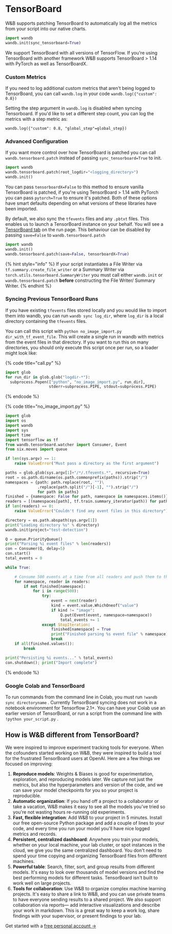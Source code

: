 # TensorBoard

W&B supports patching TensorBoard to automatically log all the metrics from your script into our native charts.

```python
import wandb
wandb.init(sync_tensorboard=True)
```

We support TensorBoard with all versions of TensorFlow. If you're using TensorBoard with another framework W&B supports TensorBoard &gt; 1.14 with PyTorch as well as TensorBoardX.

### Custom Metrics

If you need to log additional custom metrics that aren't being logged to TensorBoard, you can call `wandb.log` in your code `wandb.log({"custom": 0.8})` 

Setting the step argument in `wandb.log` is disabled when syncing Tensorboard. If you'd like to set a different step count, you can log the metrics with a step metric as:

`wandb.log({"custom": 0.8, "global_step"=global_step})`

### Advanced Configuration

If you want more control over how TensorBoard is patched you can call `wandb.tensorboard.patch` instead of passing `sync_tensorboard=True` to init. 

```python
import wandb
wandb.tensorboard.patch(root_logdir="<logging_directory>")
wandb.init()
```

You can pass `tensorboardX=False` to this method to ensure vanilla TensorBoard is patched, if you're using TensorBoard &gt; 1.14 with PyTorch you can pass `pytorch=True` to ensure it's patched. Both of these options have smart defaults depending on what versions of these libraries have been imported.

By default, we also sync the `tfevents` files and any `.pbtxt` files. This enables us to launch a TensorBoard instance on your behalf. You will see a [TensorBoard tab](https://www.wandb.com/articles/hosted-tensorboard) on the run page. This behaviour can be disabled by passing `save=False` to `wandb.tensorboard.patch`

```python
import wandb
wandb.init()
wandb.tensorboard.patch(save=False, tensorboardX=True)
```

{% hint style="info" %}
If your script instantiates a File Writer via `tf.summary.create_file_writer` or a Summary Writer via `torch.utils.tensorboard.SummaryWriter` you must call either `wandb.init` or `wandb.tensorboard.patch` **before** constructing the File Writer/ Summary Writer.
{% endhint %}

### Syncing Previous TensorBoard Runs

If you have existing `tfevents` files stored locally and you would like to import them into wandb, you can run `wandb sync log_dir`, where `log_dir` is a local directory containing the `tfevents` files.

You can call this script with `python no_image_import.py dir_with_tf_event_file`. This will create a single run in wandb with metrics from the event files in that directory. If you want to run this on many directories, you should only execute this script once per run, so a loader might look like:

{% code title="call.py" %}
```python
import glob
for run_dir in glob.glob("logdir-*"):
  subprocess.Popen(["python", "no_image_import.py", run_dir],
                   stderr=subprocess.PIPE, stdout=subprocess.PIPE)
```
{% endcode %}

{% code title="no\_image\_import.py" %}
```python
import glob
import os
import wandb
import sys
import time
import tensorflow as tf
from wandb.tensorboard.watcher import Consumer, Event
from six.moves import queue

if len(sys.argv) == 1:
    raise ValueError("Must pass a directory as the first argument")

paths = glob.glob(sys.argv[1]+"/*/.tfevents.*", recursive=True)
root = os.path.dirname(os.path.commonprefix(paths)).strip("/")
namespaces = {path: path.replace(root, "")\
              .replace(path.split("/")[-1], "").strip("/")
              for path in paths}
finished = {namespace: False for path, namespace in namespaces.items()}
readers = [(namespaces[path], tf.train.summary_iterator(path)) for path in paths] 
if len(readers) == 0: 
    raise ValueError("Couldn't find any event files in this directory")

directory = os.path.abspath(sys.argv[1])
print("Loading directory %s" % directory)
wandb.init(project="test-detection")

Q = queue.PriorityQueue()
print("Parsing %i event files" % len(readers))
con = Consumer(Q, delay=5)
con.start()
total_events = 0

while True:

    # Consume 500 events at a time from all readers and push them to the queue
    for namespace, reader in readers:
        if not finished[namespace]:
            for i in range(500):
                try:
                    event = next(reader)
                    kind = event.value.WhichOneof("value")
                    if kind != "image":
                        Q.put(Event(event, namespace=namespace))
                        total_events += 1
                except StopIteration:
                    finished[namespace] = True
                    print("Finished parsing %s event file" % namespace)
                    break
    if all(finished.values()):
        break

print("Persisting %i events..." % total_events)
con.shutdown(); print("Import complete")
```
{% endcode %}

### Google Colab and TensorBoard

To run commands from the command line in Colab, you must run `!wandb sync directoryname` . Currently TensorBoard syncing does not work in a notebook environment for Tensorflow 2.1+. You can have your Colab use an earlier version of TensorBoard, or run a script from the command line with `!python your_script.py` .

## How is W&B different from TensorBoard?

We were inspired to improve experiment tracking tools for everyone. When the cofounders started working on W&B, they were inspired to build a tool for the frustrated TensorBoard users at OpenAI. Here are a few things we focused on improving:

1. **Reproduce models**: Weights & Biases is good for experimentation, exploration, and reproducing models later. We capture not just the metrics, but also the hyperparameters and version of the code, and we can save your model checkpoints for you so your project is reproducible. 
2. **Automatic organization**: If you hand off a project to a collaborator or take a vacation, W&B makes it easy to see all the models you've tried so you're not wasting hours re-running old experiments.
3. **Fast, flexible integration**: Add W&B to your project in 5 minutes. Install our free open-source Python package and add a couple of lines to your code, and every time you run your model you'll have nice logged metrics and records.
4. **Persistent, centralized dashboard**: Anywhere you train your models, whether on your local machine, your lab cluster, or spot instances in the cloud, we give you the same centralized dashboard. You don't need to spend your time copying and organizing TensorBoard files from different machines.
5. **Powerful table**: Search, filter, sort, and group results from different models. It's easy to look over thousands of model versions and find the best performing models for different tasks. TensorBoard isn't built to work well on large projects.
6. **Tools for collaboration**: Use W&B to organize complex machine learning projects. It's easy to share a link to W&B, and you can use private teams to have everyone sending results to a shared project. We also support collaboration via reports— add interactive visualizations and describe your work in markdown. This is a great way to keep a work log, share findings with your supervisor, or present findings to your lab.

Get started with a [free personal account →](http://app.wandb.ai/)

